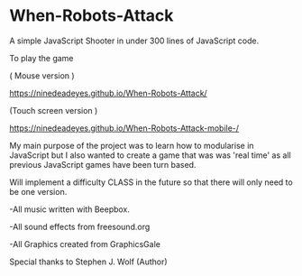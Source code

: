 # When-Robots-Attack

A simple JavaScript Shooter in under 300 lines of JavaScript code. 

To play the game 

( Mouse version ) 
 
https://ninedeadeyes.github.io/When-Robots-Attack/

(Touch screen version ) 

https://ninedeadeyes.github.io/When-Robots-Attack-mobile-/
 
My main purpose of the project was to learn how to modularise in JavaScript but I also wanted to create a game that was was 'real time' as all previous JavaScript games have been turn based.   

Will implement a difficulty CLASS in the future so that there will only need to be one version.  

-All music written with Beepbox.

-All sound effects from freesound.org

-All Graphics created from GraphicsGale

Special thanks to Stephen J. Wolf (Author) 

